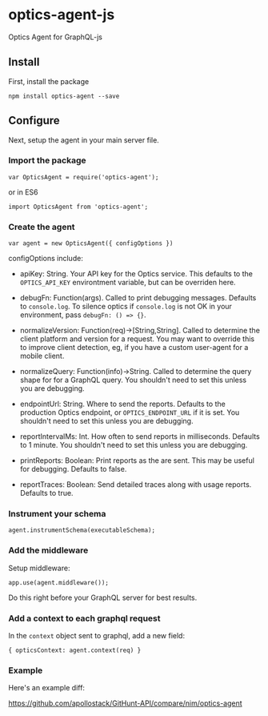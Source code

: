 # optics-agent-js
Optics Agent for GraphQL-js

## Install

First, install the package

```
npm install optics-agent --save
```

## Configure

Next, setup the agent in your main server file.

### Import the package

```
var OpticsAgent = require('optics-agent');
```

or in ES6

```
import OpticsAgent from 'optics-agent';
```

### Create the agent

```
var agent = new OpticsAgent({ configOptions })
```

configOptions include:

* apiKey: String. Your API key for the Optics service. This defaults to the `OPTICS_API_KEY` environtment variable, but can be overriden here.

* debugFn: Function(args). Called to print debugging messages. Defaults to `console.log`. To silence optics if `console.log` is not OK in your environment, pass `debugFn: () => {}`.

* normalizeVersion: Function(req)->[String,String]. Called to determine the client platform and version for a request. You may want to override this to improve client detection, eg, if you have a custom user-agent for a mobile client.

* normalizeQuery: Function(info)->String. Called to determine the query shape for for a GraphQL query. You shouldn't need to set this unless you are debugging.

* endpointUrl: String. Where to send the reports. Defaults to the production Optics endpoint, or `OPTICS_ENDPOINT_URL` if it is set. You shouldn't need to set this unless you are debugging.

* reportIntervalMs: Int. How often to send reports in milliseconds. Defaults to 1 minute. You shouldn't need to set this unless you are debugging.

* printReports: Boolean: Print reports as the are sent. This may be useful for debugging. Defaults to false.

* reportTraces: Boolean: Send detailed traces along with usage reports. Defaults to true.


### Instrument your schema

```
agent.instrumentSchema(executableSchema);
```

### Add the middleware

Setup middleware:
```
app.use(agent.middleware());
```

Do this right before your GraphQL server for best results.

### Add a context to each graphql request

In the `context` object sent to graphql, add a new field:
```
{ opticsContext: agent.context(req) }
```

### Example

Here's an example diff:

https://github.com/apollostack/GitHunt-API/compare/nim/optics-agent

